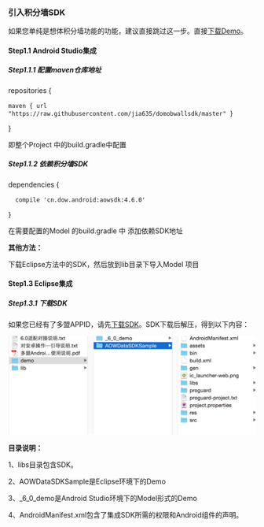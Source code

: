 ### 引入积分墙SDK

如果您单纯是想体积分墙功能的功能，建议直接跳过这一步。直接[下载Demo](https://pro-app-mt.fir.im/e9b91721f339e6e419a3b59d97f2681e5c3cf343.apk?AWSAccessKeyId=e0cada7f00f2465b929656d799937873&Expires=1486458075&Signature=WTQpDxFMtC3MmC6WT%2Bis1cnh3Mc%3D&filename=domobwall.apk_1.0.apk)。

#### Step1.1 Android Studio集成

##### Step1.1.1 配置maven仓库地址

repositories {

```
maven { url "https://raw.githubusercontent.com/jia635/domobwallsdk/master" }
```

}

即整个Project 中的build.gradle中配置

##### Step1.1.2 依赖积分墙SDK

dependencies {

```
  compile 'cn.dow.android:aowsdk:4.6.0'
```

}

在需要配置的Model 的build.gradle 中 添加依赖SDK地址

**其他方法：**

下载Eclipse方法中的SDK，然后放到lib目录下导入Model 项目

#### Step1.3 Eclipse集成

##### Step1.3.1 下载SDK

如果您已经有了多盟APPID，请先[下载SDK](http://s.domob.cn/sdk/domob_android_offerwall_sdk-4.3.0.zip)。SDK下载后解压，得到以下内容：

![](/assets/sdk.png)

**目录说明：**

1、libs目录包含SDK。

2、AOWDataSDKSample是Eclipse环境下的Demo

3、\_6\_0\_demo是Android Studio环境下的Model形式的Demo

4、AndroidManifest.xml包含了集成SDK所需的权限和Android组件的声明。

##### 



